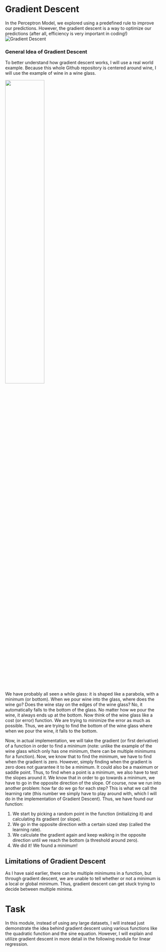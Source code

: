 # Gradient Descent
In the Perceptron Model, we explored using a predefined rule to improve our predictions. However, the gradient descent is a way to optimize our predictions (after all, efficiency is very important in coding!)
![Gradient Descent](https://external-content.duckduckgo.com/iu/?u=https%3A%2F%2Fi.stack.imgur.com%2Fw7ARo.png&f=1&nofb=1)

### General Idea of Gradient Descent

To better understand how gradient descent works, I will use a real world example. Because this whole Github repository is centered around wine, I will use the example of wine in a wine glass.

<img src="https://external-content.duckduckgo.com/iu/?u=https%3A%2F%2Fwww.boutiquekozy.ca%2Fwp-content%2Fuploads%2F2018%2F10%2F490407550-U1-Usage-shot.jpg&f=1&nofb=1" width=50% height=50%>

We have probably all seen a while glass: it is shaped like a parabola, with a minimum (or bottom). When we pour wine into the glass, where does the wine go? Does the wine stay on the edges of the wine glass? No, it automatically falls to the bottom of the glass. No matter how we pour the wine, it always ends up at the bottom. Now think of the wine glass like a cost (or error) function. We are trying to minimize the error as much as possible. Thus, we are trying to find the bottom of the wine glass where when we pour the wine, it falls to the bottom.

Now, in actual implementation, we will take the gradient (or first derivative) of a function in order to find a minimum (note: unlike the example of the wine glass which only has one minimum, there can be multiple minimums for a function). Now, we know that to find the minimum, we have to find when the gradient is zero. However, simply finding when the gradient is zero does not guarantee it to be a minimum. It could also be a maximum or saddle point. Thus, to find when a point is a minimum, we also have to test the slopes around it. We know that in order to go towards a minimum, we have to go in the opposite direction of the slope. Of course, now we run into another problem: how far do we go for each step? This is what we call the learning rate (this number we simply have to play around with, which I will do in the implementation of Gradient Descent). Thus, we have found our function:

1. We start by picking a random point in the function (initializing it) and calculating its gradient (or slope). 
2. We go in the opposite direction with a certain sized step (called the learning rate).
3. We calculate the gradient again and keep walking in the opposite direction until we reach the bottom (a threshold around zero).
4. We did it! We found a minimum!

## Limitations of Gradient Descent
As I have said earlier, there can be multiple minimums in a function, but through gradient descent, we are unable to tell whether or not a minimum is a local or global minimum. Thus, gradient descent can get stuck trying to decide between multiple minima.

# Task
In this module, instead of using any large datasets, I will instead just demonstrate the idea behind gradient descent using various functions like the quadratic function and the sine equation. However, I will explain and utilize gradient descent in more detail in the following module for linear regression.
